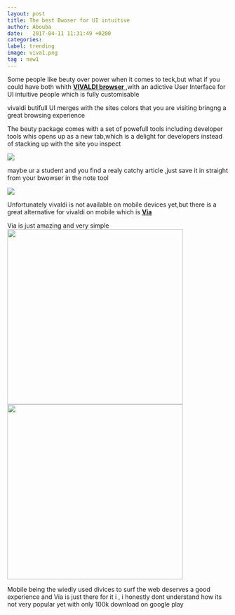```yaml
---
layout: post
title: The best Bwoser for UI intuitive
author: Abouba
date:   2017-04-11 11:31:49 +0200
categories:
label: trending
image: viva1.png
tag : new1
---
```


Some people like beuty over power when it comes to teck,but what if you could have both whith <a href="https://vivaldi.com"> <strong>VIVALDI browser</strong> </a>,with an adictive User Interface for UI intuitive people which is fully customisable 

vivaldi butifull UI merges with the sites colors that you are visiting bringng a great browsing experience

The beuty package comes with a set of powefull tools including developer tools
whis opens up as a new tab,which is a delight for developers instead of stacking up with the site you inspect

<img class = "img-responsive" src="{{site.github.url}}/img/vivainspect.png">

maybe ur a student and you find a realy catchy article ,just save it in straight from your bwowser in the note tool 

<img class = "img-responsive" src="{{site.github.url}}/img/vivanotes.png">

Unfortunately vivaldi is not available on mobile devices yet,but there is a great alternative for vivaldi on mobile which is <a href="play.google.com/store/apps/details?id=mark.via.gp"> <strong>Via</strong> </a> 

Via is just amazing and very simple
<img class = "img-responsive" style="width: 400px"  src="{{site.github.url}}/img/via.png">
<img class = "img-responsive" style="width: 400px" src="{{site.github.url}}/img/via2.png">
 
Mobile being the wiedly used divices to surf the web deserves a good experience and Via is just there for it i , i honestly dont understand how its not very popular yet with only 100k download on google play




